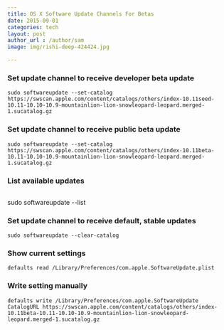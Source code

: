 ```yaml
---
title: OS X Software Update Channels For Betas
date: 2015-09-01
categories: tech
layout: post
author_url : /author/sam
image: img/rishi-deep-424424.jpg

---
```


### Set update channel to receive developer beta update

```
sudo softwareupdate --set-catalog https://swscan.apple.com/content/catalogs/others/index-10.11seed-10.11-10.10-10.9-mountainlion-lion-snowleopard-leopard.merged-1.sucatalog.gz
```

### Set update channel to receive public beta update

```
sudo softwareupdate --set-catalog https://swscan.apple.com/content/catalogs/others/index-10.11beta-10.11-10.10-10.9-mountainlion-lion-snowleopard-leopard.merged-1.sucatalog.gz
```

### List available updates

```
```
sudo softwareupdate --list

### Set update channel to receive default, stable updates

```
sudo softwareupdate --clear-catalog
```

### Show current settings

```
defaults read /Library/Preferences/com.apple.SoftwareUpdate.plist
```

### Write setting manually

```
defaults write /Library/Preferences/com.apple.SoftwareUpdate CatalogURL https://swscan.apple.com/content/catalogs/others/index-10.11beta-10.11-10.10-10.9-mountainlion-lion-snowleopard-leopard.merged-1.sucatalog.gz
```

